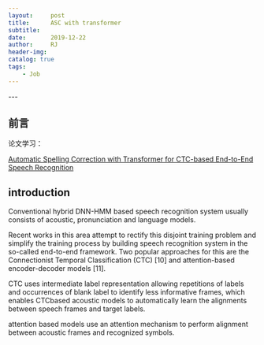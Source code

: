 ```yaml
---
layout:     post
title:      ASC with transformer
subtitle:   
date:       2019-12-22
author:     RJ
header-img: 
catalog: true
tags:
    - Job
---
```

<p id = "build"></p>
---

## 前言
论文学习：

[Automatic Spelling Correction with Transformer for CTC-based End-to-End
Speech Recognition](https://arxiv.org/pdf/1904.10045.pdf)

## introduction
Conventional hybrid DNN-HMM based speech recognition system usually consists of acoustic, pronunciation and language models.

Recent works in this area attempt to rectify this disjoint training problem and simplify the training process by building speech recognition system in the so-called end-to-end framework. Two popular approaches for this are the Connectionist Temporal Classification (CTC) [10] and attention-based encoder-decoder models [11].

CTC uses intermediate label representation allowing repetitions of labels and occurrences of blank
label to identify less informative frames, which enables CTCbased acoustic models to automatically learn the alignments between speech frames and target labels.

attention based models use an attention mechanism to perform alignment between acoustic frames and recognized symbols. 